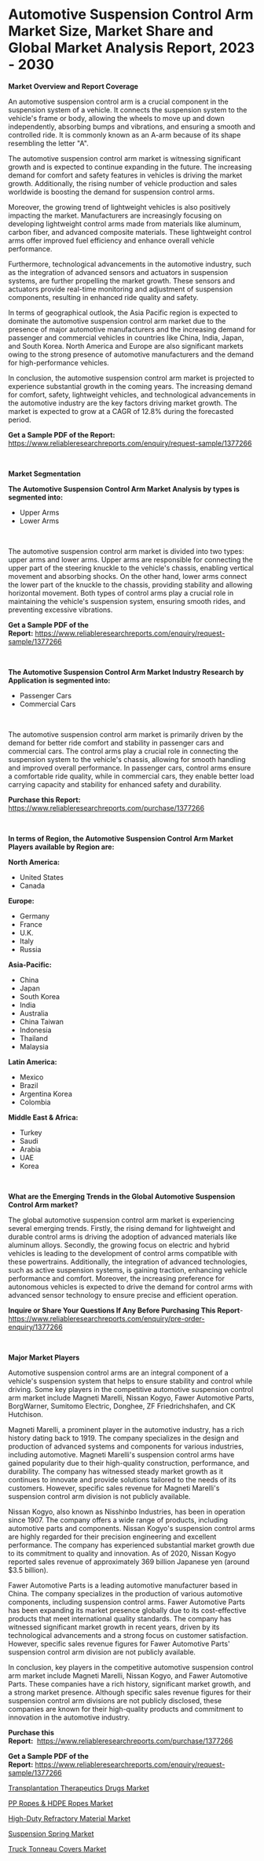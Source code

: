<p><h1>Automotive Suspension Control Arm Market Size, Market Share and Global Market Analysis Report, 2023 - 2030</h1></p><p><strong>Market Overview and Report Coverage</strong></p>
<p><p>An automotive suspension control arm is a crucial component in the suspension system of a vehicle. It connects the suspension system to the vehicle's frame or body, allowing the wheels to move up and down independently, absorbing bumps and vibrations, and ensuring a smooth and controlled ride. It is commonly known as an A-arm because of its shape resembling the letter "A".</p><p>The automotive suspension control arm market is witnessing significant growth and is expected to continue expanding in the future. The increasing demand for comfort and safety features in vehicles is driving the market growth. Additionally, the rising number of vehicle production and sales worldwide is boosting the demand for suspension control arms. </p><p>Moreover, the growing trend of lightweight vehicles is also positively impacting the market. Manufacturers are increasingly focusing on developing lightweight control arms made from materials like aluminum, carbon fiber, and advanced composite materials. These lightweight control arms offer improved fuel efficiency and enhance overall vehicle performance.</p><p>Furthermore, technological advancements in the automotive industry, such as the integration of advanced sensors and actuators in suspension systems, are further propelling the market growth. These sensors and actuators provide real-time monitoring and adjustment of suspension components, resulting in enhanced ride quality and safety.</p><p>In terms of geographical outlook, the Asia Pacific region is expected to dominate the automotive suspension control arm market due to the presence of major automotive manufacturers and the increasing demand for passenger and commercial vehicles in countries like China, India, Japan, and South Korea. North America and Europe are also significant markets owing to the strong presence of automotive manufacturers and the demand for high-performance vehicles.</p><p>In conclusion, the automotive suspension control arm market is projected to experience substantial growth in the coming years. The increasing demand for comfort, safety, lightweight vehicles, and technological advancements in the automotive industry are the key factors driving market growth. The market is expected to grow at a CAGR of 12.8% during the forecasted period.</p></p>
<p><strong>Get a Sample PDF of the Report:</strong> <a href="https://www.reliableresearchreports.com/enquiry/request-sample/1377266">https://www.reliableresearchreports.com/enquiry/request-sample/1377266</a></p>
<p>&nbsp;</p>
<p><strong>Market Segmentation</strong></p>
<p><strong>The Automotive Suspension Control Arm Market Analysis by types is segmented into:</strong></p>
<p><ul><li>Upper Arms</li><li>Lower Arms</li></ul></p>
<p>&nbsp;</p>
<p><p>The automotive suspension control arm market is divided into two types: upper arms and lower arms. Upper arms are responsible for connecting the upper part of the steering knuckle to the vehicle's chassis, enabling vertical movement and absorbing shocks. On the other hand, lower arms connect the lower part of the knuckle to the chassis, providing stability and allowing horizontal movement. Both types of control arms play a crucial role in maintaining the vehicle's suspension system, ensuring smooth rides, and preventing excessive vibrations.</p></p>
<p><strong>Get a Sample PDF of the Report:</strong>&nbsp;<a href="https://www.reliableresearchreports.com/enquiry/request-sample/1377266">https://www.reliableresearchreports.com/enquiry/request-sample/1377266</a></p>
<p>&nbsp;</p>
<p><strong>The Automotive Suspension Control Arm Market Industry Research by Application is segmented into:</strong></p>
<p><ul><li>Passenger Cars</li><li>Commercial Cars</li></ul></p>
<p>&nbsp;</p>
<p><p>The automotive suspension control arm market is primarily driven by the demand for better ride comfort and stability in passenger cars and commercial cars. The control arms play a crucial role in connecting the suspension system to the vehicle's chassis, allowing for smooth handling and improved overall performance. In passenger cars, control arms ensure a comfortable ride quality, while in commercial cars, they enable better load carrying capacity and stability for enhanced safety and durability.</p></p>
<p><strong>Purchase this Report:</strong>&nbsp; <a href="https://www.reliableresearchreports.com/purchase/1377266">https://www.reliableresearchreports.com/purchase/1377266</a></p>
<p>&nbsp;</p>
<p><strong>In terms of Region, the Automotive Suspension Control Arm Market Players available by Region are:</strong></p>
<p>
    <p> <strong> North America: </strong>
        <ul>
            <li>United States</li>
            <li>Canada</li>
        </ul>
        </p> 
    <p> <strong> Europe: </strong>
        <ul>
            <li>Germany</li>
            <li>France</li>
            <li>U.K.</li>
            <li>Italy</li>
            <li>Russia</li>
        </ul>
        </p> 
    <p> <strong> Asia-Pacific: </strong>
        <ul>
            <li>China</li>
            <li>Japan</li>
            <li>South Korea</li>
            <li>India</li>
            <li>Australia</li>
            <li>China Taiwan</li>
            <li>Indonesia</li>
            <li>Thailand</li>
            <li>Malaysia</li>
        </ul>
        </p> 
    <p> <strong> Latin America: </strong>
        <ul>
            <li>Mexico</li>
            <li>Brazil</li>
            <li>Argentina Korea</li>
            <li>Colombia</li>
        </ul>
        </p> 
    <p> <strong> Middle East & Africa: </strong>
        <ul>
            <li>Turkey</li>
            <li>Saudi</li>
            <li>Arabia</li>
            <li>UAE</li>
            <li>Korea</li>
        </ul>
    </p>
    </p>
<p>&nbsp;</p>
<p><strong>What are the Emerging Trends in the Global Automotive Suspension Control Arm market?</strong></p>
<p><p>The global automotive suspension control arm market is experiencing several emerging trends. Firstly, the rising demand for lightweight and durable control arms is driving the adoption of advanced materials like aluminum alloys. Secondly, the growing focus on electric and hybrid vehicles is leading to the development of control arms compatible with these powertrains. Additionally, the integration of advanced technologies, such as active suspension systems, is gaining traction, enhancing vehicle performance and comfort. Moreover, the increasing preference for autonomous vehicles is expected to drive the demand for control arms with advanced sensor technology to ensure precise and efficient operation.</p></p>
<p><strong>Inquire or Share Your Questions If Any Before Purchasing This Report</strong>- <a href="https://www.reliableresearchreports.com/enquiry/pre-order-enquiry/1377266">https://www.reliableresearchreports.com/enquiry/pre-order-enquiry/1377266</a></p>
<p>&nbsp;</p>
<p><strong>Major Market Players</strong></p>
<p><p>Automotive suspension control arms are an integral component of a vehicle's suspension system that helps to ensure stability and control while driving. Some key players in the competitive automotive suspension control arm market include Magneti Marelli, Nissan Kogyo, Fawer Automotive Parts, BorgWarner, Sumitomo Electric, Donghee, ZF Friedrichshafen, and CK Hutchison.</p><p>Magneti Marelli, a prominent player in the automotive industry, has a rich history dating back to 1919. The company specializes in the design and production of advanced systems and components for various industries, including automotive. Magneti Marelli's suspension control arms have gained popularity due to their high-quality construction, performance, and durability. The company has witnessed steady market growth as it continues to innovate and provide solutions tailored to the needs of its customers. However, specific sales revenue for Magneti Marelli's suspension control arm division is not publicly available.</p><p>Nissan Kogyo, also known as Nisshinbo Industries, has been in operation since 1907. The company offers a wide range of products, including automotive parts and components. Nissan Kogyo's suspension control arms are highly regarded for their precision engineering and excellent performance. The company has experienced substantial market growth due to its commitment to quality and innovation. As of 2020, Nissan Kogyo reported sales revenue of approximately 369 billion Japanese yen (around $3.5 billion).</p><p>Fawer Automotive Parts is a leading automotive manufacturer based in China. The company specializes in the production of various automotive components, including suspension control arms. Fawer Automotive Parts has been expanding its market presence globally due to its cost-effective products that meet international quality standards. The company has witnessed significant market growth in recent years, driven by its technological advancements and a strong focus on customer satisfaction. However, specific sales revenue figures for Fawer Automotive Parts' suspension control arm division are not publicly available.</p><p>In conclusion, key players in the competitive automotive suspension control arm market include Magneti Marelli, Nissan Kogyo, and Fawer Automotive Parts. These companies have a rich history, significant market growth, and a strong market presence. Although specific sales revenue figures for their suspension control arm divisions are not publicly disclosed, these companies are known for their high-quality products and commitment to innovation in the automotive industry.</p></p>
<p><strong>Purchase this Report:</strong>&nbsp;&nbsp;<a href="https://www.reliableresearchreports.com/purchase/1377266">https://www.reliableresearchreports.com/purchase/1377266</a></p>
<p></p>
<p><strong>Get a Sample PDF of the Report:</strong>&nbsp;<a href="https://www.reliableresearchreports.com/enquiry/request-sample/1377266">https://www.reliableresearchreports.com/enquiry/request-sample/1377266</a></p>
<p><p><a href="https://github.com/rahu1501/Market-Research-Report-List-1/blob/main/transplantation-therapeutics-drugs-market.md">Transplantation Therapeutics Drugs Market</a></p><p><a href="https://www.linkedin.com/pulse/pp-ropes-amp-hdpe-market-challenges-opportunities-growth-djbye/">PP Ropes & HDPE Ropes Market</a></p><p><a href="https://www.linkedin.com/pulse/high-duty-refractory-material-market-challenges-opportunities-dq36e/">High-Duty Refractory Material Market</a></p><p><a href="https://medium.com/@damionrunte/suspension-spring-market-furnishes-information-on-market-share-market-trends-and-market-growth-b7fe78c87f51">Suspension Spring Market</a></p><p><a href="https://medium.com/@lupeosinski/truck-tonneau-covers-market-insight-market-trends-growth-forecasted-from-2023-to-2030-ee0f7e58ac14">Truck Tonneau Covers Market</a></p></p>